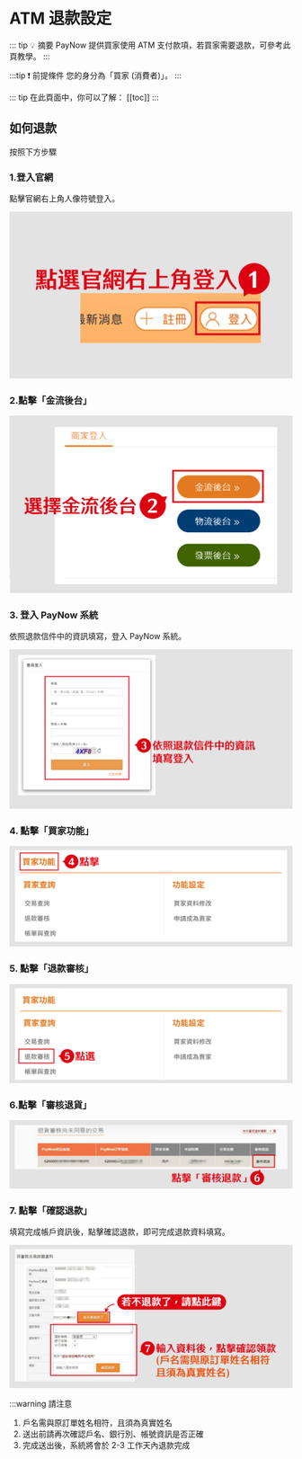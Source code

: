 # ATM 退款設定

::: tip 💡 摘要
PayNow 提供買家使用 ATM 支付款項，若買家需要退款，可參考此頁教學。
:::

:::tip ❗ 前提條件
您的身分為「買家 (消費者)」。
:::

::: tip 在此頁面中，你可以了解：
[[toc]]
::: 

<!-- @TODO 我沒有加入「收取退款通知信」的流程說明，因為這邊的業務邏輯需要確認 -->

## 如何退款

按照下方步驟

### 1.登入官網
點擊官網右上角人像符號登入。

![refund_login_click](./images/refund/refund_login_click.png)

### 2.點擊「金流後台」

![refund_payment_click](./images/refund/refund_payment_click.png)

### 3. 登入 PayNow 系統
依照退款信件中的資訊填寫，登入 PayNow 系統。

![refund_paymentInfo_login](./images/refund/refund_paymentInfo_login.png)

### 4. 點擊「買家功能」

![refund_buyer_click](./images/refund/refund_buyer_click.png)

### 5. 點擊「退款審核」

![refund_buyerRefund_click](./images/refund/refund_buyerRefund_click.png)

### 6.點擊「審核退貨」

![refund_buyer_view](./images/refund/refund_buyer_view.png)

### 7. 點擊「確認退款」
填寫完成帳戶資訊後，點擊確認退款，即可完成退款資料填寫。

![refund_buyerConfirmation_click](./images/refund/refund_buyerConfirmation_click.png)

:::warning 請注意
1. 戶名需與原訂單姓名相符，且須為真實姓名
2. 送出前請再次確認戶名、銀行別、帳號資訊是否正確
3. 完成送出後，系統將會於 2-3 工作天內退款完成
